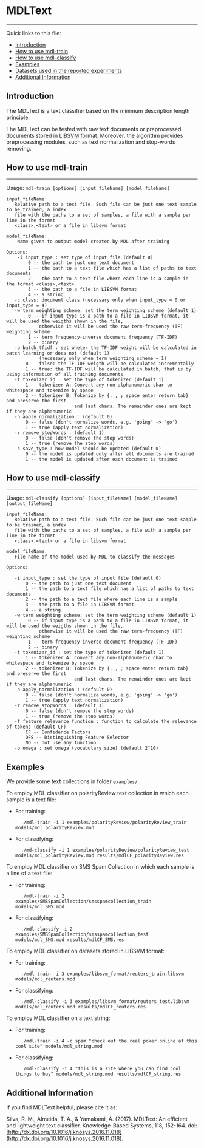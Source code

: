# MDLText
----------

Quick links to this file:

* [Introduction](#introduction)
* [How to use mdl-train](#how-to-use-mdl-train)
* [How to use mdl-classify](#how-to-use-mdl-classify)
* [Examples](#examples)
* [Datasets used in the reported experiments](examples/libsvm_format/textCorpora/)
* [Additional Information](#additional-information)

## Introduction
The MDLText is a text classifier based on the minimum description length principle. 

The MDLText can be tested with raw text documents or preprocessed documents stored in [LIBSVM format](https://www.csie.ntu.edu.tw/~cjlin/libsvm/). Moreover, the algorithm provides preprocessing modules, such as text normalization and stop-words removing.


## How to use mdl-train

------------------------------------------------------------------------------
Usage: ```mdl-train [options] [input_fileName] [model_fileName]``` 

```
input_fileName: 
   Relative path to a text file. Such file can be just one text sample to be trained, a index
   file with the paths to a set of samples, a file with a sample per line in the format
   <class>,<text> or a file in libsvm format  

model_fileName: 
    Name given to output model created by MDL after training

Options:
    -i input_type : set type of input file (default 0)  
        0 -- the path to just one text document  
        1 -- the path to a text file which has a list of paths to text documents  
        2 -- the path to a text file where each line is a sample in the format <class>,<text>      
        3 -- the path to a file in LIBSVM format
        4 -- a string
   -c class: document class (necessary only when input_type = 0 or input_type = 4)
   -w term weighting scheme: set the term weighting scheme (default 1)
   	    0 -- if input type is a path to a file in LIBSVM format, it will be used the weigths shown in the file,
   			otherwise it will be used the raw term-frequency (TF) weighting scheme
   	    1 -- term frequency-inverse document frequency (TF-IDF)
   	    2 -- binary
   -b batch_tfidf : set wheter the TF-IDF weight will be calculated in batch learning or does not (default 1)
   			(necessary only when term weighting scheme = 1)
       0 -- false: the TF-IDF weigth will be calculated incrementally
       1 -- true: the TF-IDF will be calculated in batch, that is by using information of all training documents
   -t tokenizer_id : set the type of tokenizer (default 1)
       1 -- tokenizer A: Convert any non-alphanumeric char to whitespace and tokenize by space
       2 -- tokenizer B: Tokenize by {. , ; space enter return tab} and preserve the first
                         and last chars. The remainder ones are kept if they are alphanumeric
   -n apply_normalization : (default 0)
       0 -- false (don't normalize words, e.g. 'going' -> 'go')
       1 -- true (apply text normalization)
   -r remove_stopWords : (default 1)
       0 -- false (don't remove the stop words)
       1 -- true (remove the stop words)
   -s save_type : how model should be updated (default 0)
       0 -- the model is updated only after all documents are trained
       1 -- the model is updated after each document is trained
``` 


## How to use mdl-classify

------------------------------------------------------------------------------
Usage: ```mdl-classify [options] [input_fileName] [model_fileName] [output_fileName]```

```
input_fileName:
   Relative path to a text file. Such file can be just one text sample to be trained, a index
   file with the paths to a set of samples, a file with a sample per line in the format
   <class>,<text> or a file in libsvm format

model_fileName:
   File name of the model used by MDL to classify the messages

Options:

   -i input_type : set the type of input file (default 0)
       0 -- the path to just one text document
       1 -- the path to a text file which has a list of paths to text documents
       2 -- the path to a text file where each line is a sample
       3 -- the path to a file in LIBSVM format
       4 -- a string
   -w term weighting scheme: set the term weighting scheme (default 1)
   	    0 -- if input type is a path to a file in LIBSVM format, it will be used the weigths shown in the file,
   			otherwise it will be used the raw term-frequency (TF) weighting scheme
   	    1 -- term frequency-inverse document frequency (TF-IDF)
   	    2 -- binary
   -t tokenizer_id : set the type of tokenizer (default 1)
       1 -- tokenizer A: Convert any non-alphanumeric char to whitespace and tokenize by space
       2 -- tokenizer B: Tokenize by {. , ; space enter return tab} and preserve the first
                         and last chars. The remainder ones are kept if they are alphanumeric
   -n apply_normalization : (default 0)
       0 -- false (don't normalize words, e.g. 'going' -> 'go')
       1 -- true (apply text normalization)
   -r remove_stopWords : (default 1)
       0 -- false (don't remove the stop words)
       1 -- true (remove the stop words)
   -f feature_relevance_function : function to calculate the relevance of tokens (default CF)
       CF -- Confidence Factors
       DFS -- Distinguishing Feature Selector
       NO -- not use any function
   -o omega : set omega (vocabulary size) (default 2^10) 
```

## Examples

We provide some text collections in folder ```examples/```


To employ MDL classifier on polarityReview text collection in which each sample is a text file:

* For training:
		
		./mdl-train -i 1 examples/polarityReview/polarityReview_train models/mdl_polarityReview.mod
		
* For classifying:
		
		./md-classify -i 1 examples/polarityReview/polarityReview_test models/mdl_polarityReview.mod results/mdlCF_polarityReview.res
		


To employ MDL classifier on SMS Spam Collection in which each sample is a line of a text file:

* For training:
		
		./mdl-train -i 2 examples/SMSSpamCollection/smsspamcollection_train models/mdl_SMS.mod
		
* For classifying:
		
		./mdl-classify -i 2 examples/SMSSpamCollection/smsspamcollection_test models/mdl_SMS.mod results/mdlCF_SMS.res
		

To employ MDL classifier on datasets stored in LIBSVM format:

* For training:
		
		./mdl-train -i 3 examples/libsvm_format/reuters_train.libsvm models/mdl_reuters.mod
		
* For classifying:
		
		./mdl-classify -i 3 examples/libsvm_format/reuters_test.libsvm models/mdl_reuters.mod results/mdlCF_reuters.res

To employ MDL classifier on a text string:

* For training:
		
		./mdl-train -i 4 -c spam "check out the real poker online at this cool site" models/mdl_string.mod
		
* For classifying:
		
		./mdl-classify -i 4 "this is a site where you can find cool things to buy" models/mdl_string.mod results/mdlCF_string.res

## Additional Information
If you find MDLText helpful, please cite it as:

Silva, R. M., Almeida, T. A., & Yamakami, A. (2017). MDLText: An efficient and lightweight text classifier. Knowledge-Based Systems, 118, 152-164.
doi:[http://dx.doi.org/10.1016/j.knosys.2016.11.018](http://dx.doi.org/10.1016/j.knosys.2016.11.018).
